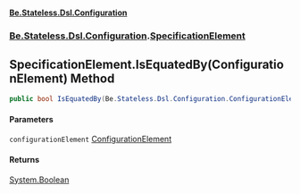 #### [Be.Stateless.Dsl.Configuration](README.md 'README')
### [Be.Stateless.Dsl.Configuration](Be.Stateless.Dsl.Configuration.md 'Be.Stateless.Dsl.Configuration').[SpecificationElement](SpecificationElement.md 'Be.Stateless.Dsl.Configuration.SpecificationElement')

## SpecificationElement.IsEquatedBy(ConfigurationElement) Method

```csharp
public bool IsEquatedBy(Be.Stateless.Dsl.Configuration.ConfigurationElement configurationElement);
```
#### Parameters

<a name='Be.Stateless.Dsl.Configuration.SpecificationElement.IsEquatedBy(Be.Stateless.Dsl.Configuration.ConfigurationElement).configurationElement'></a>

`configurationElement` [ConfigurationElement](ConfigurationElement.md 'Be.Stateless.Dsl.Configuration.ConfigurationElement')

#### Returns
[System.Boolean](https://docs.microsoft.com/en-us/dotnet/api/System.Boolean 'System.Boolean')